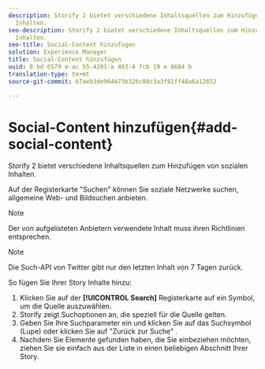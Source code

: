 ```yaml
---
description: Storify 2 bietet verschiedene Inhaltsquellen zum Hinzufügen von sozialen
  Inhalten.
seo-description: Storify 2 bietet verschiedene Inhaltsquellen zum Hinzufügen von sozialen
  Inhalten.
seo-title: Social-Content hinzufügen
solution: Experience Manager
title: Social-Content hinzufügen
uuid: 0 bd 6579 e-ac 55-4201-a 403-4 fcb 19 e 8684 b
translation-type: tm+mt
source-git-commit: 67aeb3de964473b326c88c3a3f81ff48a6a12652

---
```



# Social-Content hinzufügen{#add-social-content}

Storify 2 bietet verschiedene Inhaltsquellen zum Hinzufügen von sozialen Inhalten.

Auf der Registerkarte "Suchen" können Sie soziale Netzwerke suchen, allgemeine Web- und Bildsuchen anbieten.

>[!NOTE]
>
>Der von aufgelisteten Anbietern verwendete Inhalt muss ihren Richtlinien entsprechen.

>[!NOTE]
>
>Die Such-API von Twitter gibt nur den letzten Inhalt von 7 Tagen zurück.

So fügen Sie Ihrer Story Inhalte hinzu:

1. Klicken Sie auf der **[!UICONTROL Search]** Registerkarte auf ein Symbol, um die Quelle auszuwählen.
1. Storify zeigt Suchoptionen an, die speziell für die Quelle gelten.
1. Geben Sie Ihre Suchparameter ein und klicken Sie auf das Suchsymbol (Lupe) oder klicken Sie auf "Zurück zur Suche" .
1. Nachdem Sie Elemente gefunden haben, die Sie einbeziehen möchten, ziehen Sie sie einfach aus der Liste in einen beliebigen Abschnitt Ihrer Story.
